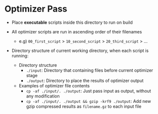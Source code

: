 # Optimizer Pass

  - Place **executable** scripts inside this directory to run on build

  - All optimizer scripts are run in ascending order of their filenames
    - e.g) `00_first_script` > `10_second_script` > `20_third_script` > ...

  - Directory structure of current working directory, when each script is running:
    - Directory structure
      - `./input`: Directory that containing files before current optimizer stage
      - `./output`: Directory to place the results of optimizer output
    - Examples of optimizer file contents
      - `cp -af ./input/. ./output`:
        Just pass input as output, without any modification
      - `cp -af ./input/. ./output && gzip -krf9 ./output`:
        Add new gzip compressed results as `filename.gz` to each input file
